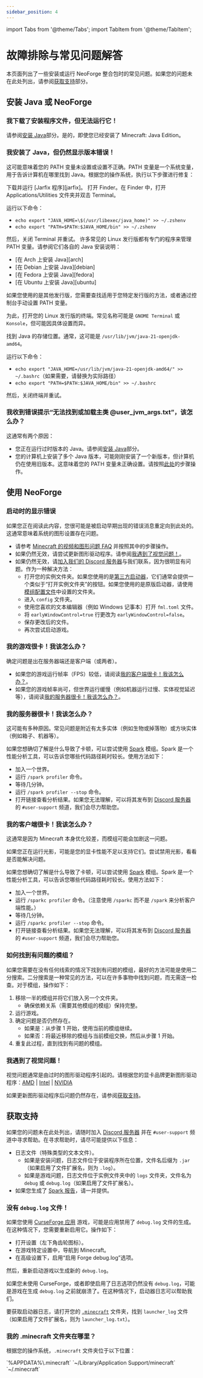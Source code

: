 ```yaml
---
sidebar_position: 4
---
```


import Tabs from '@theme/Tabs';
import TabItem from '@theme/TabItem';

# 故障排除与常见问题解答

本页面列出了一些安装或运行 NeoForge 整合包时的常见问题。如果您的问题未在此处列出，请参阅[获取支持][support]部分。

## 安装 Java 或 NeoForge

### 我下载了安装程序文件，但无法运行它！

请参阅[安装 Java][installjava]部分。是的，即使您已经安装了 Minecraft: Java Edition。

### 我安装了 Java，但仍然显示版本错误！

这可能意味着您的 PATH 变量未设置或设置不正确。PATH 变量是一个系统变量，用于告诉计算机在哪里找到 Java。根据您的操作系统，执行以下步骤进行修复：

<Tabs defaultValue="windows">
  <TabItem value="windows" label="Windows">
下载并运行 [Jarfix 程序][jarfix]。
  </TabItem>
  <TabItem value="macos" label="MacOS">
打开 Finder。在 Finder 中，打开 Applications/Utilities 文件夹并双击 Terminal。

运行以下命令：

- `echo export "JAVA_HOME=\$(/usr/libexec/java_home)" >> ~/.zshenv`
- `echo export "PATH=$PATH:$JAVA_HOME/bin" >> ~/.zshenv`

然后，关闭 Terminal 并重试。
  </TabItem>
  <TabItem value="linux" label="Linux">
许多常见的 Linux 发行版都有专门的程序来管理 PATH 变量。请参阅它们各自的 Java 安装说明：

<ul>
  <li>[在 Arch 上安装 Java][arch]</li>
  <li>[在 Debian 上安装 Java][debian]</li>
  <li>[在 Fedora 上安装 Java][fedora]</li>
  <li>[在 Ubuntu 上安装 Java][ubuntu]</li>
</ul>

如果您使用的是其他发行版，您需要查找适用于您特定发行版的方法，或者通过控制台手动设置 PATH 变量。

为此，打开您的 Linux 发行版的终端。常见名称可能是 `GNOME Terminal` 或 `Konsole`，但可能因具体设置而异。

找到 Java 的存储位置。通常，这可能是 `/usr/lib/jvm/java-21-openjdk-amd64`。

运行以下命令：

- `echo export "JAVA_HOME=/usr/lib/jvm/java-21-openjdk-amd64/" >> ~/.bashrc`（如果需要，请替换为实际路径）
- `echo export "PATH=$PATH:$JAVA_HOME/bin" >> ~/.bashrc`

然后，关闭终端并重试。
  </TabItem>
</Tabs>

### 我收到错误提示“无法找到或加载主类 @user_jvm_args.txt”，该怎么办？

这通常有两个原因：

- 您正在运行过时版本的 Java。请参阅[安装 Java][installjava]部分。
- 您的计算机上安装了多个 Java 版本，可能刚刚安装了一个新版本，但计算机仍在使用旧版本。这意味着您的 PATH 变量未正确设置。请按照[此处][wrongjava]的步骤操作。

## 使用 NeoForge

<!--
This subsection is used as the target for links.neoforged.net/early-display-errors. Avoid changing the title, or update the short link target as well if necessary.
-->
### 启动时的显示错误

如果您正在阅读此内容，您很可能是被启动早期出现的错误消息重定向到此处的。这通常意味着系统的图形设置存在问题。

- 请参考 [Minecraft 的视频和图形问题 FAQ][mcdriver] 并按照其中的步骤操作。
- 如果仍然无效，请尝试更新图形驱动程序。请参阅[我遇到了视觉问题！][visual]。
- 如果仍然无效，请[加入我们的 Discord 服务器][support]与我们联系，因为很明显有问题。作为一种解决方法：
    - 打开您的实例文件夹。如果您使用的是[第三方启动器][launcher]，它们通常会提供一个类似于“打开实例文件夹”的按钮。如果您使用的是原版启动器，请使用[模组配置文件][clientinstall]中设置的文件夹。
    - 进入 `config` 文件夹。
    - 使用您喜欢的文本编辑器（例如 Windows 记事本）打开 `fml.toml` 文件。
    - 将 `earlyWindowControl=true` 行更改为 `earlyWindowControl=false`。
    - 保存更改后的文件。
    - 再次尝试启动游戏。

### 我的游戏很卡！我该怎么办？

确定问题是出在服务器端还是客户端（或两者）。

- 如果您的游戏运行帧率（FPS）较低，请阅读[我的客户端很卡！我该怎么办？][clientlag]。
- 如果您的游戏帧率尚可，但世界运行缓慢（例如机器运行过慢、实体视觉延迟等），请阅读[我的服务器很卡！我该怎么办？][serverlag]。

### 我的服务器很卡！我该怎么办？

这可能有多种原因。常见问题是附近有太多实体（例如生物或掉落物）或方块实体（例如箱子、机器等）。

如果您想确切了解是什么导致了卡顿，可以尝试使用 [Spark][spark] 模组。Spark 是一个性能分析工具，可以告诉您哪些代码路径耗时较长。使用方法如下：

- 加入一个世界。
- 运行 `/spark profiler` 命令。
- 等待几分钟。
- 运行 `/spark profiler --stop` 命令。
- 打开链接查看分析结果。如果您无法理解，可以将其发布到 [Discord 服务器][support] 的 `#user-support` 频道，我们会尽力帮助您。

### 我的客户端很卡！我该怎么办？

这通常是因为 Minecraft 本身优化较差，而模组可能会加剧这一问题。

如果您正在运行光影，可能是您的显卡性能不足以支持它们。尝试禁用光影，看看是否能解决问题。

如果您想确切了解是什么导致了卡顿，可以尝试使用 [Spark][spark] 模组。Spark 是一个性能分析工具，可以告诉您哪些代码路径耗时较长。使用方法如下：

- 加入一个世界。
- 运行 `/sparkc profiler` 命令。（注意使用 `/sparkc` 而不是 `/spark` 来分析客户端性能。）
- 等待几分钟。
- 运行 `/sparkc profiler --stop` 命令。
- 打开链接查看分析结果。如果您无法理解，可以将其发布到 [Discord 服务器][support] 的 `#user-support` 频道，我们会尽力帮助您。

### 如何找到有问题的模组？

如果您需要在没有任何线索的情况下找到有问题的模组，最好的方法可能是使用二分搜索。二分搜索是一种常见的方法，可以在许多事物中找到问题，而无需逐一检查。对于模组，操作如下：

1. 移除一半的模组并将它们放入另一个文件夹。
    - 确保依赖关系（需要其他模组的模组）保持完整。
2. 运行游戏。
3. 确定问题是否仍然存在。
    - 如果是：从步骤 1 开始，使用当前的模组继续。
    - 如果否：将最近移除的模组与当前模组交换，然后从步骤 1 开始。
4. 重复此过程，直到找到有问题的模组。

### 我遇到了视觉问题！

视觉问题通常是由过时的图形驱动程序引起的。请根据您的显卡品牌更新图形驱动程序：[AMD][amd] | [Intel][intel] | [NVIDIA][nvidia]

如果更新图形驱动程序后问题仍然存在，请参阅[获取支持][support]。

## 获取支持

如果您的问题未在此处列出，请随时加入 [Discord 服务器][discord] 并在 `#user-support` 频道中寻求帮助。在寻求帮助时，请尽可能提供以下信息：

- 日志文件（特殊类型的文本文件）。
    - 如果是安装问题，日志文件位于安装程序所在位置，文件名后缀为 `.jar`（如果启用了文件扩展名，则为 `.log`）。
    - 如果是游戏问题，日志文件位于实例文件夹中的 `logs` 文件夹，文件名为 `debug` 或 `debug.log`（如果启用了文件扩展名）。
- 如果您生成了 [Spark 报告][sparkreport]，请一并提供。

### 没有 `debug.log` 文件！

如果您使用 [CurseForge 应用][curseforge] 游戏，可能是应用禁用了 `debug.log` 文件的生成。在这种情况下，您需要重新启用它。操作如下：

- 打开设置（左下角齿轮图标）。
- 在游戏特定设置中，导航到 Minecraft。
- 在高级设置下，启用“启用 Forge debug.log”选项。

然后，重新启动游戏以生成新的 `debug.log`。

如果您未使用 CurseForge，或者即使启用了日志选项仍然没有 `debug.log`，可能是游戏在生成 `debug.log` 之前就崩溃了。在这种情况下，启动器日志可以帮助我们。

要获取启动器日志，请打开您的 [`.minecraft`][dotminecraft] 文件夹，找到 `launcher_log` 文件（如果启用了文件扩展名，则为 `launcher_log.txt`）。

### 我的 .minecraft 文件夹在哪里？

根据您的操作系统，`.minecraft` 文件夹位于以下位置：

<Tabs defaultValue="windows">
  <TabItem value="windows" label="Windows">
`%APPDATA%\.minecraft`
  </TabItem>
  <TabItem value="macos" label="MacOS">
`~/Library/Application Support/minecraft`
  </TabItem>
  <TabItem value="linux" label="Linux">
`~/.minecraft`
  </TabItem>
</Tabs>

[amd]: https://www.amd.com/zh-cn/support
[arch]: https://wiki.archlinux.org/title/Java
[clientinstall]: client.md#installing
[clientlag]: #my-client-is-lagging-what-can-i-do
[curseforge]: launchers.md#curseforge-app
[debian]: https://wiki.debian.org/Java
[discord]: https://discord.neoforged.net/
[dotminecraft]: #where-is-my-minecraft-folder
[fedora]: https://docs.fedoraproject.org/zh_Hans/quick-docs/installing-java
[intel]: https://www.intel.cn/content/www/cn/zh/support/detect.html
[installjava]: index.md#installing-java
[jarfix]: https://johann.loefflmann.net/en/software/jarfix/index.html
[launcher]: launchers.md
[mcdriver]: https://aka.ms/mcdriver
[nvidia]: https://www.nvidia.cn/drivers/lookup/
[serverlag]: #my-server-is-lagging-what-can-i-do
[spark]: https://www.curseforge.com/minecraft/mc-mods/spark
[sparkreport]: #my-game-is-lagging-what-can-i-do
[support]: #getting-support
[ubuntu]: https://ubuntu.com/tutorials/install-jre
[visual]: #i-am-having-visual-issues
[wrongjava]: #i-installed-java-but-im-still-getting-the-wrong-version
